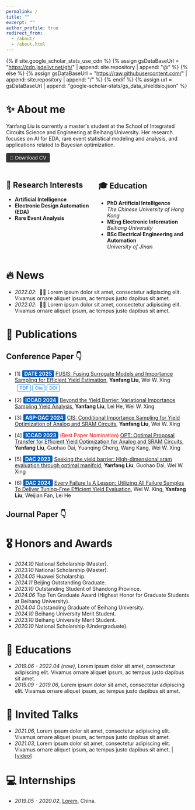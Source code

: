 ```yaml
---
permalink: /
title: ""
excerpt: ""
author_profile: true
redirect_from: 
  - /about/
  - /about.html
---
```


{% if site.google_scholar_stats_use_cdn %}
{% assign gsDataBaseUrl = "https://cdn.jsdelivr.net/gh/" | append: site.repository | append: "@" %}
{% else %}
{% assign gsDataBaseUrl = "https://raw.githubusercontent.com/" | append: site.repository | append: "/" %}
{% endif %}
{% assign url = gsDataBaseUrl | append: "google-scholar-stats/gs_data_shieldsio.json" %}

<span class='anchor' id='about-me'></span>

# ✨ About me

Yanfang Liu is currently a master's student at the School of Integrated Circuits Science and Engineering at Beihang University. Her research focuses on AI for EDA, rare event statistical modeling and analysis, and applications related to Bayesian optimization.

<div style="margin-top: 10px;">
  <a href="your-cv-link.pdf" style="text-decoration: none;">
    <button style="background-color: #333333; color: white; padding: 5px 10px; border: none; border-radius: 4px; cursor: pointer; font-size: 14px;">
      📄 Download CV
    </button>
  </a>
</div>

<!-- ## Interests  
- **Artificial Intelligence**  
- **Electronic Design Automation**  
- **Rare Event Analysis**  

## Education  
- **PhD Artificial Intelligence**  
  *Stanford University*  
- **MEng Electronic Information**  
  *Beihang University*  
- **BSc Artificial Intelligence**  
  *University of Jinan* -->

  <div style="display: flex; justify-content: space-between; margin-top: 20px;">

  <div style="flex: 1; margin-right: 1px;">
    <h2>🔮 Research Interests</h2>
    <ul>
      <li><strong>Artificial Intelligence</strong></li>
      <li><strong>Electronic Design Automation (EDA)</strong></li>
      <li><strong>Rare Event Analysis</strong></li>
    </ul>
  </div>

  <div style="flex: 1; margin-left: 1px;">
    <h2>🎓 Education</h2>
    <ul>
      <li><strong>PhD Artificial Intelligence</strong><br><em>The Chinese University of Hong Kong</em></li>
      <li><strong>MEng Electronic Information</strong><br><em>Beihang University</em></li>
      <li><strong>BSc Electrical Engineering and Automation</strong><br><em>University of Jinan</em></li>
    </ul>
  </div>

</div>

<!-- Lorem ipsum dolor sit amet, consectetur adipiscing elit. Vivamus ornare aliquet ipsum, ac tempus justo dapibus sit amet. Suspendisse condimentum, libero vel tempus mattis, risus risus vulputate libero, elementum fermentum mi neque vel nisl. Maecenas facilisis maximus dignissim. Curabitur mattis vulputate dui, tincidunt varius libero luctus eu. Mauris mauris nulla, scelerisque eget massa id, tincidunt congue felis. Sed convallis tempor ipsum rhoncus viverra. Pellentesque nulla orci, accumsan volutpat fringilla vitae, maximus sit amet tortor. Aliquam ultricies odio ut volutpat scelerisque. Donec nisl nisl, porttitor vitae pharetra quis, fringilla sed mi. Fusce pretium dolor ut aliquam consequat. Cras volutpat, tellus accumsan mattis molestie, nisl lacus tempus massa, nec malesuada tortor leo vel quam. Aliquam vel ex consectetur, vehicula leo nec, efficitur eros. Donec convallis non urna quis feugiat. -->

<!-- My research interest includes neural machine translation and computer vision. I have published more than 100 papers at the top international AI conferences with total <a href='https://scholar.google.com/citations?user=DhtAFkwAAAAJ'>google scholar citations <strong><span id='total_cit'>260000+</span></strong></a> (You can also use google scholar badge <a href='https://scholar.google.com/citations?user=DhtAFkwAAAAJ'><img src="https://img.shields.io/endpoint?url={{ url | url_encode }}&logo=Google%20Scholar&labelColor=f6f6f6&color=9cf&style=flat&label=citations"></a>). -->


# 🔥 News
- *2022.02*: &nbsp;🎉🎉 Lorem ipsum dolor sit amet, consectetur adipiscing elit. Vivamus ornare aliquet ipsum, ac tempus justo dapibus sit amet. 
- *2022.02*: &nbsp;🎉🎉 Lorem ipsum dolor sit amet, consectetur adipiscing elit. Vivamus ornare aliquet ipsum, ac tempus justo dapibus sit amet. 

# 📝 Publications 

## Conference Paper 👇

<!-- <div class='paper-box'><div class='paper-box-image'><div><div class="badge">CVPR 2016</div><img src='images/500x300.png' alt="sym" width="100%"></div></div>
<div class='paper-box-text' markdown="1">

[Deep Residual Learning for Image Recognition](https://openaccess.thecvf.com/content_cvpr_2016/papers/He_Deep_Residual_Learning_CVPR_2016_paper.pdf)

**Kaiming He**, Xiangyu Zhang, Shaoqing Ren, Jian Sun

[**Project**](https://scholar.google.com/citations?view_op=view_citation&hl=zh-CN&user=DhtAFkwAAAAJ&citation_for_view=DhtAFkwAAAAJ:ALROH1vI_8AC) <strong><span class='show_paper_citations' data='DhtAFkwAAAAJ:ALROH1vI_8AC'></span></strong>
- Lorem ipsum dolor sit amet, consectetur adipiscing elit. Vivamus ornare aliquet ipsum, ac tempus justo dapibus sit amet. 
</div>
</div> -->

- [1] <span style="background-color:rgb(0, 96, 193); color: #ffffff; padding: 1px 6px; border-radius: 3px; font-weight: bold;">DATE 2025</span> [FUSIS: Fusing Surrogate Models and Importance Sampling for Efficient Yield Estimation](https://github.com), **Yanfang Liu**, Wei W. Xing
<div style="margin-top: -10px; margin-left: 30px;">
  <a href="your-pdf-link.pdf" style="text-decoration: none;">
    <button style="border: 1px solid #007BFF; color: #007BFF; background-color: white; padding: 2px 6px; border-radius: 4px; cursor: pointer; font-size: 12px;"
      onmouseover="this.style.backgroundColor='#007BFF'; this.style.color='white';"
      onmouseout="this.style.backgroundColor='white'; this.style.color='#007BFF';">PDF</button>
  </a>
  <a href="your-citation-link.bib" style="text-decoration: none;">
    <button style="border: 1px solid #007BFF; color: #007BFF; background-color: white; padding: 2px 6px; border-radius: 4px; cursor: pointer; font-size: 12px;"
      onmouseover="this.style.backgroundColor='#007BFF'; this.style.color='white';"
      onmouseout="this.style.backgroundColor='white'; this.style.color='#007BFF';">Cite</button>
  </a>
  <a href="https://doi.org/your-doi-link" style="text-decoration: none;">
    <button style="border: 1px solid #007BFF; color: #007BFF; background-color: white; padding: 2px 6px; border-radius: 4px; cursor: pointer; font-size: 12px;"
      onmouseover="this.style.backgroundColor='#007BFF'; this.style.color='white';"
      onmouseout="this.style.backgroundColor='white'; this.style.color='#007BFF';">DOI</button>
  </a>
</div>

<!-- <div style="margin-top: 10px;">
  <a href="https://example.com/article.pdf" style="text-decoration: none;">
    <button style="background-color: #4CAF50; color: white; padding: 5px 10px; border: none; border-radius: 4px; cursor: pointer;">PDF</button>
  </a>
  <a href="https://example.com/article.bib" style="text-decoration: none;">
    <button style="background-color:rgb(255, 155, 6); color: white; padding: 5px 10px; border: none; border-radius: 4px; cursor: pointer;">Cite</button>
  </a>
</div> -->

- [2] <span style="background-color:rgb(0, 96, 193); color: #ffffff; padding: 1px 6px; border-radius: 3px; font-weight: bold;">ICCAD 2024</span> [Beyond the Yield Barrier: Variational Importance Sampling Yield Analysis](https://github.com), **Yanfang Liu**, Lei He, Wei W. Xing

- [3] <span style="background-color:rgb(0, 96, 193); color: #ffffff; padding: 1px 6px; border-radius: 3px; font-weight: bold;">ASP-DAC 2024</span> [CIS: Conditional Importance Sampling for Yield Optimization of Analog and SRAM Circuits](https://github.com), **Yanfang Liu**, Wei W. Xing

- [4] <span style="background-color:rgb(0, 96, 193); color: #ffffff; padding: 1px 6px; border-radius: 3px; font-weight: bold;">ICCAD 2023</span> <span style="color:red;">(Best Paper Nomination)</span> [OPT: Optimal Proposal Transfer for Efficient Yield Optimization for Analog and SRAM Circuits](https://github.com), **Yanfang Liu**, Guohao Dai, Yuanqing Cheng, Wang Kang, Wei W. Xing

- [5] <span style="background-color:rgb(0, 96, 193); color: #ffffff; padding: 1px 6px; border-radius: 3px; font-weight: bold;">DAC 2023</span> [Seeking the yield barrier: High-dimensional sram evaluation through optimal manifold](https://github.com), **Yanfang Liu**, Guohao Dai, Wei W. Xing

- [6] <span style="background-color:rgb(0, 96, 193); color: #ffffff; padding: 1px 6px; border-radius: 3px; font-weight: bold;">DAC 2024</span> [Every Failure Is A Lesson: Utilizing All Failure Samples To Deliver Tuning-Free Efficient Yield Evaluation](https://github.com), Wei W. Xing, **Yanfang Liu**, Weijian Fan, Lei He

## Journal Paper 👇

<!-- <div style="display: flex; align-items: center;">
  <div class="badge">CVPR 2016</div>
  <div>
    <a href="https://github.com">
      Lorem ipsum dolor sit amet, consectetur adipiscing elit. Vivamus ornare aliquet ipsum, ac tempus justo dapibus sit amet
    </a>, A, B, C, <strong>CVPR 2020</strong>
  </div>
</div> -->

# 🎖 Honors and Awards
- *2024.10* National Scholarship (Master). 
- *2023.10* National Scholarship (Master). 
- *2024.05* Huawei Scholarship.
- *2024.11* Beijing Outstanding Graduate.
- *2023.10* Outstanding Student of Shandong Province.
- *2024.06* Top Ten Graduate Award (Highest Honor for Graduate Students at Beihang University).
- *2024.04* Outstanding Graduate of Beihang University.
- *2024.10* Beihang University Merit Student.
- *2023.10* Beihang University Merit Student.
- *2020.10* National Scholarship (Undergraduate). 

<!-- - *2021.09* Lorem ipsum dolor sit amet, consectetur adipiscing elit. Vivamus ornare aliquet ipsum, ac tempus justo dapibus sit amet.  -->

# 📖 Educations
- *2019.06 - 2022.04 (now)*, Lorem ipsum dolor sit amet, consectetur adipiscing elit. Vivamus ornare aliquet ipsum, ac tempus justo dapibus sit amet. 
- *2015.09 - 2019.06*, Lorem ipsum dolor sit amet, consectetur adipiscing elit. Vivamus ornare aliquet ipsum, ac tempus justo dapibus sit amet. 

# 💬 Invited Talks
- *2021.06*, Lorem ipsum dolor sit amet, consectetur adipiscing elit. Vivamus ornare aliquet ipsum, ac tempus justo dapibus sit amet. 
- *2021.03*, Lorem ipsum dolor sit amet, consectetur adipiscing elit. Vivamus ornare aliquet ipsum, ac tempus justo dapibus sit amet.  \| [\[video\]](https://github.com/)

# 💻 Internships
- *2019.05 - 2020.02*, [Lorem](https://github.com/), China.